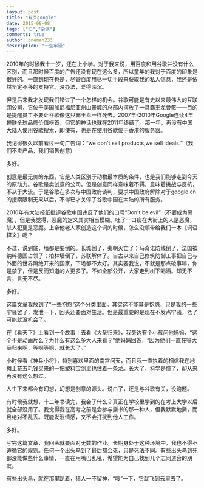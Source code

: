 ```yaml
---
layout: post
title: "有关google"
date: 2015-08-08
tags: ["旧","杂谈"]
comments: true
author: oneman233
description: "一些牢骚"
---
```


2010年的时候我十一岁，还在上小学。对于我来说，用百度和用谷歌并没有什么区别，而且那时候百度的广告还没有现在这么多，所以童年的我对于百度的印象是很好的。一直到现在也是，尽管百度用尽一切手段来获取我的私人信息，我还是依然坚定不移的支持它。没办法，爱得深沉。

但是后来我才发现我们错过了一个怎样的机会。谷歌可能是有史以来最伟大的互联网公司，它位于美国加尼福尼亚州山景城的总部内摆放了一具霸王龙骨骸——目的是提醒员工不要让谷歌像这只霸王龙一样死去。2007年-2010年Google连续4年蝉联全球品牌价值榜首，但它的神话也就在2011年终结了。那一年，再没有中国大陆人使用谷歌搜索，即使有，也是在使用谷歌位于香港的服务器。

我记得很久以前看过一句广告词：“we don't sell products,we sell ideals.”（我们不卖产品，我们销售创意）

多好。

创意是最无价的东西，它是人类区别于动物最本质的条件，也是我们能够走到今天的原动力。谷歌是卖创意的公司。但是创意同样意味着不羁，意味着挑战与反抗，不从于大流。于是谷歌在多次与中国政府谈判，要求中国政府解除对于google.cn的搜索限制无果以后，不得已才关停了谷歌中国在大陆的所有服务。

2010年有大陆报纸批评谷歌中国违反了他们的口号“Don't be evil”（不要成为恶魔），但是我觉得，恶魔的定义其实相当模糊。吐了一口痰在大街上的人是恶魔，杀人犯更是恶魔。上帝他老人家创造这个词的时候，怎么没顺带给我们一本《词语释义》呢？

不过，说到底，墙都是要倒的。长城倒了，秦朝灭亡了；马奇诺防线倒了，法国被纳粹德国占领了；柏林墙倒了，苏联解体了。自古以来自己修筑防御工事把自己与外面的世界隔绝开来的国家，下场都不太好。其实要我说，不就是那点破事嘛，你是禁了，但是反而知道的人更多了。不如全部公开，大家走到树下喝酒。知无不言，言无不尽。

多好。

这篇文章我放到了“一些抱怨”这个分类里面。其实这不能算是抱怨，只是我的一些牢骚罢了，发泄一下，回头还要面对生活。但是最重要的是现在不发点牢骚，老了可能就没机会了。

在《看天下》上看到一个故事：去看《大圣归来》，我旁边有个小孩问他妈妈，“这个不是动画片么？为什么有这么多大人来看？”他妈妈回答，“因为他们一直在等大圣归来啊，等啊等啊，就长大了。”

小时候看《神兵小将》，特别喜欢里面的南宫问天，而且我一直执着的相信我在地摊上花五毛钱买来的一把塑料宝剑里也住着一条龙。长大了，科学是懂了，却从来再没有这么想过。

人生下来都会有幻想，幻想是创意的源头。说白了，还是与谷歌有关，没跑题。

有时候我就想，十二年书读完，我会了什么？真正在学校里学到的在考上大学以后就全部没用了。我觉得我在高考之前是会参与撕书的那一种人，但我默默地撕，而且绝对不乱丢。既能发泄情感，又不会打扰到他人工作。

多好。

写完这篇文章，我回头就要面对无数的作业。长期身处于这种环境中，我也不得不遵循它的规则。任何一个出头鸟到了最后都会死，只是死法不同。有些出头鸟到死都没能做些什么事情，一直在用嘴巴乱吼，希望能为自己找到几个志同道合的朋友。

有些出头鸟，就在那里趴着，猎人一不留神，“嗖”一下，它就飞到云里去了。